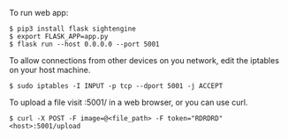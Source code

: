 To run web app:

	$ pip3 install flask sightengine
    $ export FLASK_APP=app.py
	$ flask run --host 0.0.0.0 --port 5001

To allow connections from other devices on you network, edit the iptables on
your host machine.

    $ sudo iptables -I INPUT -p tcp --dport 5001 -j ACCEPT

To upload a file visit <host>:5001/ in a web browser, or you can use curl.

    $ curl -X POST -F image=@<file_path> -F token="RDRDRD" <host>:5001/upload


	
